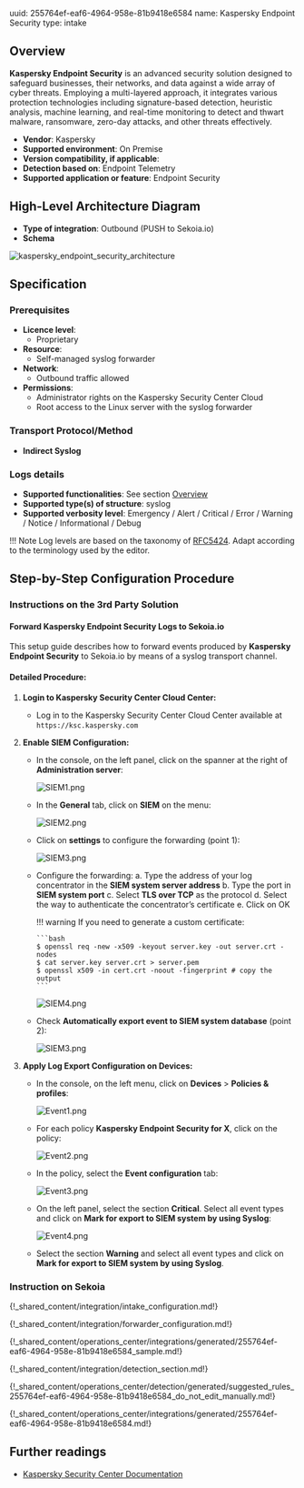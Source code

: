 uuid: 255764ef-eaf6-4964-958e-81b9418e6584
name: Kaspersky Endpoint Security
type: intake

## Overview

**Kaspersky Endpoint Security** is an advanced security solution designed to safeguard businesses, their networks, and data against a wide array of cyber threats. Employing a multi-layered approach, it integrates various protection technologies including signature-based detection, heuristic analysis, machine learning, and real-time monitoring to detect and thwart malware, ransomware, zero-day attacks, and other threats effectively.

- **Vendor**: Kaspersky
- **Supported environment**: On Premise
- **Version compatibility, if applicable**:
- **Detection based on**: Endpoint Telemetry
- **Supported application or feature**: Endpoint Security

## High-Level Architecture Diagram

- **Type of integration**: Outbound (PUSH to Sekoia.io)
- **Schema**

![kaspersky_endpoint_security_architecture](/assets/integration/kaspersky_endpoint_security_architecture.png)

## Specification

### Prerequisites

- **Licence level**:
    - Proprietary
- **Resource**:
    - Self-managed syslog forwarder
- **Network**:
    - Outbound traffic allowed
- **Permissions**:
    - Administrator rights on the Kaspersky Security Center Cloud
    - Root access to the Linux server with the syslog forwarder

### Transport Protocol/Method

- **Indirect Syslog**

### Logs details

- **Supported functionalities**: See section [Overview](#overview)
- **Supported type(s) of structure**: syslog
- **Supported verbosity level**: Emergency / Alert / Critical / Error / Warning / Notice / Informational / Debug

!!! Note
    Log levels are based on the taxonomy of [RFC5424](https://datatracker.ietf.org/doc/html/rfc5424). Adapt according to the terminology used by the editor.

## Step-by-Step Configuration Procedure

### Instructions on the 3rd Party Solution

#### Forward Kaspersky Endpoint Security Logs to Sekoia.io

This setup guide describes how to forward events produced by **Kaspersky Endpoint Security** to Sekoia.io by means of a syslog transport channel.

#### Detailed Procedure:

1. **Login to Kaspersky Security Center Cloud Center:**
   - Log in to the Kaspersky Security Center Cloud Center available at `https://ksc.kaspersky.com`

2. **Enable SIEM Configuration:**

   - In the console, on the left panel, click on the spanner at the right of **Administration server**:

     ![SIEM1.png](/assets/integration/endpoint/kaspersky-edr/SIEM1.png)

   - In the **General** tab, click on **SIEM** on the menu:

     ![SIEM2.png](/assets/integration/endpoint/kaspersky-edr/SIEM2.png)

   - Click on **settings** to configure the forwarding (point 1):

     ![SIEM3.png](/assets/integration/endpoint/kaspersky-edr/SIEM3.png)

   - Configure the forwarding:
     a. Type the address of your log concentrator in the **SIEM system server address**
     b. Type the port in **SIEM system port**
     c. Select **TLS over TCP** as the protocol
     d. Select the way to authenticate the concentrator’s certificate
     e. Click on OK

     !!! warning
         If you need to generate a custom certificate:

         ```bash
         $ openssl req -new -x509 -keyout server.key -out server.crt -nodes
         $ cat server.key server.crt > server.pem
         $ openssl x509 -in cert.crt -noout -fingerprint # copy the output
         ```

     ![SIEM4.png](/assets/integration/endpoint/kaspersky-edr/SIEM4.png)

   - Check **Automatically export event to SIEM system database** (point 2):

     ![SIEM3.png](/assets/integration/endpoint/kaspersky-edr/SIEM3.png)

3. **Apply Log Export Configuration on Devices:**

   - In the console, on the left menu, click on **Devices** > **Policies & profiles**:

     ![Event1.png](/assets/integration/endpoint/kaspersky-edr/Event1.png)

   - For each policy **Kaspersky Endpoint Security for X**, click on the policy:

     ![Event2.png](/assets/integration/endpoint/kaspersky-edr/Event2.png)

   - In the policy, select the **Event configuration** tab:

     ![Event3.png](/assets/integration/endpoint/kaspersky-edr/Event3.png)

   - On the left panel, select the section **Critical**. Select all event types and click on **Mark for export to SIEM system by using Syslog**:

     ![Event4.png](/assets/integration/endpoint/kaspersky-edr/Event4.png)

   - Select the section **Warning** and select all event types and click on **Mark for export to SIEM system by using Syslog**.

### Instruction on Sekoia

{!_shared_content/integration/intake_configuration.md!}

{!_shared_content/integration/forwarder_configuration.md!}

{!_shared_content/operations_center/integrations/generated/255764ef-eaf6-4964-958e-81b9418e6584_sample.md!}

{!_shared_content/integration/detection_section.md!}

{!_shared_content/operations_center/detection/generated/suggested_rules_255764ef-eaf6-4964-958e-81b9418e6584_do_not_edit_manually.md!}

{!_shared_content/operations_center/integrations/generated/255764ef-eaf6-4964-958e-81b9418e6584.md!}

## Further readings

- [Kaspersky Security Center Documentation](https://support.kaspersky.com/)